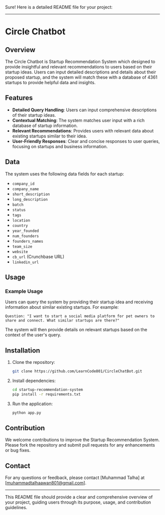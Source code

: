 Sure! Here is a detailed README file for your project:

---

# Circle Chatbot

## Overview

The Circle Chatbot is Startup Recommendation System which designed to provide insightful and relevant recommendations to users based on their startup ideas. Users can input detailed descriptions and details about their proposed startup, and the system will match these with a database of 4361 startups to provide helpful data and insights.

## Features

- **Detailed Query Handling**: Users can input comprehensive descriptions of their startup ideas.
- **Contextual Matching**: The system matches user input with a rich database of startup information.
- **Relevant Recommendations**: Provides users with relevant data about existing startups similar to their idea.
- **User-Friendly Responses**: Clear and concise responses to user queries, focusing on startups and business information.

## Data

The system uses the following data fields for each startup:
- `company_id`
- `company_name`
- `short_description`
- `long_description`
- `batch`
- `status`
- `tags`
- `location`
- `country`
- `year_founded`
- `num_founders`
- `founders_names`
- `team_size`
- `website`
- `cb_url` (Crunchbase URL)
- `linkedin_url`

## Usage

### Example Usage

Users can query the system by providing their startup idea and receiving information about similar existing startups. For example:

```plaintext
Question: "I want to start a social media platform for pet owners to share and connect. What similar startups are there?"
```

The system will then provide details on relevant startups based on the context of the user's query.

## Installation

1. Clone the repository:
    ```sh
    git clone https://github.com/LearnCode801/CircleChatBot.git
    ```

2. Install dependencies:
    ```sh
    cd startup-recommendation-system
    pip install -r requirements.txt
    ```

3. Run the application:
    ```sh
    python app.py
    ```

## Contribution

We welcome contributions to improve the Startup Recommendation System. Please fork the repository and submit pull requests for any enhancements or bug fixes.


## Contact

For any questions or feedback, please contact [Muhammad Talha] at [muhammadtalhaawan801@gmail.com].

---

This README file should provide a clear and comprehensive overview of your project, guiding users through its purpose, usage, and contribution guidelines.
